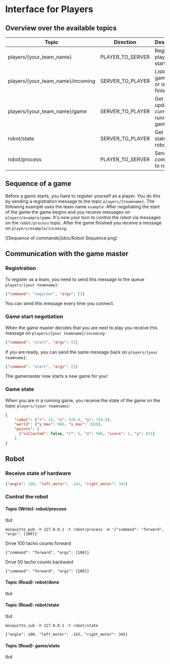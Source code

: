 # Interface for Players

## Overview over the available topics

| Topic                             | Direction           | Description                             | Link                     |
| --                                |--                   |--                                       |--                        |
| players/{your_team_name}          | PLAYER_TO_SERVER    | Register player and start games         | [Details](#game-master)  |
| players/{your_team_name}/incoming | SERVER_TO_PLAYER    | Listen if game starts or is finished    | [Details](#game-master)  |
| players/{your_team_name}/game     | SERVER_TO_PLAYER    | Get updates on currently running game   | [Details](#game-state)   |
| robot/state                       | SERVER_TO_PLAYER    | Get current state of robot              | [Details](#robot-state)  |
| robot/process                     | PLAYER_TO_SERVER    | Send commands to robot                  | [Details](#robot-control)|

## Sequence of a game
Before a game starts, you have to register yourself as a player. You do this by sending a
registration message to the topic `players/{teamname}`. The following example uses the
team name `example`. After negotiating the start of the game the game begins and you
receive messages on `players/example/game`.
It's now your turn to control the robot via messages on the `robot/process` topic. After the
game finished you receive a message on `players/example/incoming`.


![Sequence of commands](doc/Robot Sequence.png)

## <a name="game-master"></a> Communication with the game master

### Registration

To register as a team, you need to send this message to the queue `players/{your teamname}`:

```json
{"command": "register", "args": []}
```

You can send this message every time you connect.

### Game start negotiation

When the game master decides that you are next to play you receive this message
on `players/{your teamname}/incoming`:

```json
{"command": "start", "args": []}
```

If you are ready, you can send the same message back on `players/{your teamname}`:

```json
{"command": "start", "args": []}
```

The gamemaster now starts a new game for you!

### <a name="game-state"></a> Game state

When you are in a running game, you receive the state of the game on the topic
`players/{your teamname}`:

```json
{
    "robot": {"r": 15, "x": 920.0, "y": 750.0},
    "world": {"y_max": 960, "x_max": 1920},
    "points": [
      {"collected": false, "r": 5, "x": 908, "score": 1, "y": 831}
    ]
}
```

## Robot

### <a name="robot-state"></a> Receive state of hardware

```json
{"angle": 100, "left_motor": -143, "right_motor": 345}
```

### <a name="robot-control"></a> Control the robot

#### Topic (Write): robot/process
tbd


    mosquitto_pub -h 127.0.0.1 -t robot/process -m '{"command": "forward", "args": [100]}'

Drive 100 tacho counts forward

    {"command": "forward", "args": [100]}

Drive 50 tacho counts backward

    {"command": "forward", "args": [100]}

#### Topic (Read): robot/done
tbd

#### Topic (Read): robot/state
tbd

    mosquitto_sub -h 127.0.0.1 -t robot/state

    {"angle": 100, "left_motor": -143, "right_motor": 345}

#### Topic (Read): game/state
tbd

